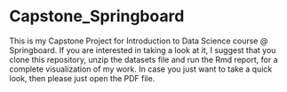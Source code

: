 # Capstone_Springboard
This is my Capstone Project for Introduction to Data Science course @ Springboard.
If you are interested in taking a look at it, I suggest that you clone this repository, unzip the datasets file and run the Rmd report,
for a complete visualization of my work.
In case you just want to take a quick look, then please just open the PDF file.



